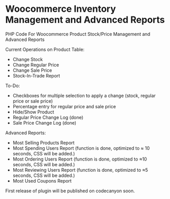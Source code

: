 # Woocommerce Inventory Management and Advanced Reports
PHP Code For Woocommerce Product Stock/Price Management and Advanced Reports

Current Operations on Product Table:
- Change Stock
- Change Regular Price
- Change Sale Price
- Stock-In-Trade Report

To-Do:

- Checkboxes for multiple selection to apply a change (stock, regular price or sale price)
- Percentage entry for regular price and sale price
- Hide/Show Product 
- Regular Price Change Log (done)
- Sale Price Change Log (done)

Advanced Reports:

- Most Selling Products Report
- Most Spending Users Report (function is done, optimized to ≈ 10 seconds, CSS will be added.)
- Most Ordering Users Report (function is done, optimized to ≈10 seconds, CSS will be added.)
- Most Reviewing Users Report (function is done, optimized to ≈5 seconds, CSS will be added.)
- Most Used Coupons Report

First release of plugin will be published on codecanyon soon.
